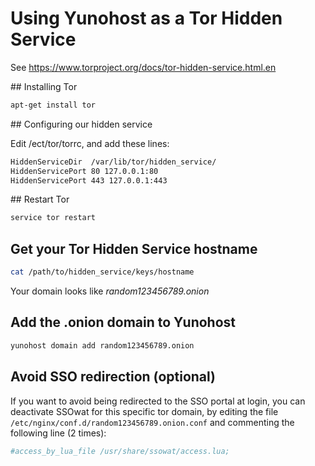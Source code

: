 # Using Yunohost as a Tor Hidden Service

See https://www.torproject.org/docs/tor-hidden-service.html.en

## Installing Tor

```bash
apt-get install tor 
```

## Configuring our hidden service

Edit /ect/tor/torrc, and add these lines:

```bash
HiddenServiceDir  /var/lib/tor/hidden_service/
HiddenServicePort 80 127.0.0.1:80
HiddenServicePort 443 127.0.0.1:443
```

## Restart Tor

```bash
service tor restart
```

## Get your Tor Hidden Service hostname

```bash
cat /path/to/hidden_service/keys/hostname
```

Your domain looks like *random123456789.onion*

## Add the .onion domain to Yunohost

```bash
yunohost domain add random123456789.onion
```

## Avoid SSO redirection (optional)

If you want to avoid being redirected to the SSO portal at login, you can deactivate SSOwat for this specific tor domain, by editing the file `/etc/nginx/conf.d/random123456789.onion.conf` and commenting the following line (2 times):

```bash
#access_by_lua_file /usr/share/ssowat/access.lua;
```
